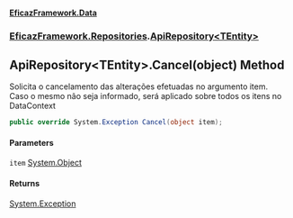 #### [EficazFramework.Data](EficazFrameworkData.md 'EficazFramework Data')
### [EficazFramework.Repositories](EficazFrameworkData.md#EficazFramework_Repositories 'EficazFramework.Repositories').[ApiRepository&lt;TEntity&gt;](ApiRepository_TEntity_.md 'EficazFramework.Repositories.ApiRepository&lt;TEntity&gt;')
## ApiRepository&lt;TEntity&gt;.Cancel(object) Method
Solicita o cancelamento das alterações efetuadas no argumento item.  
Caso o mesmo não seja informado, será aplicado sobre todos os itens no DataContext  
```csharp
public override System.Exception Cancel(object item);
```
#### Parameters
<a name='EficazFramework_Repositories_ApiRepository_TEntity__Cancel(object)_item'></a>
`item` [System.Object](https://docs.microsoft.com/en-us/dotnet/api/System.Object 'System.Object')  
  
#### Returns
[System.Exception](https://docs.microsoft.com/en-us/dotnet/api/System.Exception 'System.Exception')  
